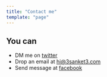```yaml
---
title: "Contact me"
template: "page"
---
```


## You can

- DM me on [twitter](https://www.twitter.com/3sanket3)
- Drop an email at [hi@3sanket3.com](mailto:hi@3sanket3.com)
- Send message at [facebook](https://www.facebook.com/3sanket3/)
